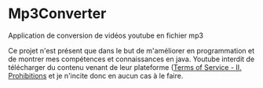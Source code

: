 # Mp3Converter

Application de conversion de vidéos youtube en fichier mp3

Ce projet n'est présent que dans le but de m'améliorer en programmation et de montrer mes compétences et connaissances en java.
Youtube interdit de télécharger du contenu venant de leur plateforme ([Terms of Service - II. Prohibitions](https://developers.google.com/youtube/terms/api-services-terms-of-service) et je n'incite donc en aucun cas à le faire.